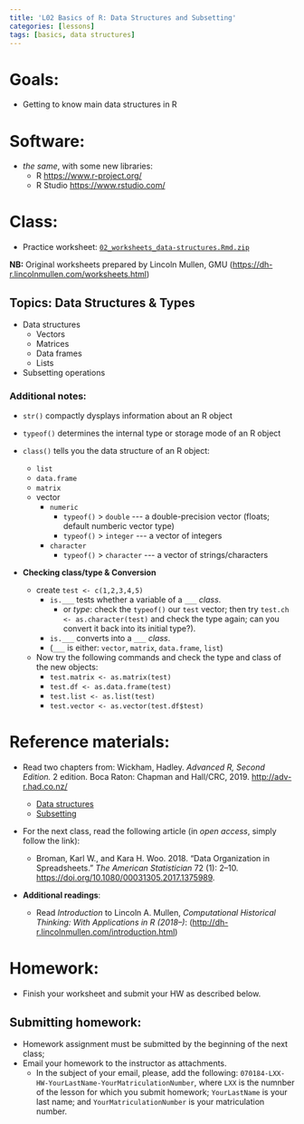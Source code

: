 ```yaml
---
title: 'L02 Basics of R: Data Structures and Subsetting'
categories: [lessons]
tags: [basics, data structures]
---
```


# Goals:

- Getting to know main data structures in R

# Software:

* *the same*, with some new libraries:
	* R <https://www.r-project.org/> 
	* R Studio <https://www.rstudio.com/>

# Class:

* Practice worksheet: [`02_worksheets_data-structures.Rmd.zip`](../../files/02_worksheets_data-structures.Rmd.zip)

**NB:** Original worksheets prepared by Lincoln Mullen, GMU (<https://dh-r.lincolnmullen.com/worksheets.html>)

## Topics: Data Structures & Types

- Data structures
	- Vectors
	- Matrices
	- Data frames
	- Lists
- Subsetting operations

### Additional notes:

- `str()` compactly dysplays information about an R object
- `typeof()` determines the internal type or storage mode of an R object
- `class()` tells you the data structure of an R object:
  - `list`
  - `data.frame`
  - `matrix`
  - vector
    - `numeric`
      - `typeof()` > `double` --- a double-precision vector (floats; default numberic vector type)
      - `typeof()` > `integer` --- a vector of integers
    - `character`
      - `typeof()` > `character` --- a vector of strings/characters
      
- **Checking class/type & Conversion**
  - create `test <- c(1,2,3,4,5)`
    - `is.___` tests whether a variable of a `___` *class*.
      - or *type*: check the `typeof()` our `test` vector; then try `test.ch <- as.character(test)` and check the type again; can you convert it back into its initial type?).
    - `is.___` converts into a `___` *class*.
    - (`___` is either: `vector`, `matrix`, `data.frame`, `list`)
  - Now try the following commands and check the type and class of the new objects:
    - `test.matrix <- as.matrix(test)`
    - `test.df <- as.data.frame(test)`
    - `test.list <- as.list(test)`
    - `test.vector <- as.vector(test.df$test)`


# Reference materials:

* Read two chapters from: Wickham, Hadley. *Advanced R, Second Edition.* 2 edition. Boca Raton: Chapman and Hall/CRC, 2019. <http://adv-r.had.co.nz/>
	* [Data structures](http://adv-r.had.co.nz/Data-structures.html)
	* [Subsetting](http://adv-r.had.co.nz/Subsetting.html)

* For the next class, read the following article (in *open access*, simply follow the link):
	* Broman, Karl W., and Kara H. Woo. 2018. “Data Organization in Spreadsheets.” *The American Statistician* 72 (1): 2–10. <https://doi.org/10.1080/00031305.2017.1375989>.
* **Additional readings**:
	* Read *Introduction* to Lincoln A. Mullen, *Computational Historical Thinking: With Applications in R (2018–)*: (<http://dh-r.lincolnmullen.com/introduction.html>)

# Homework:

* Finish your worksheet and submit your HW as described below.

## Submitting homework:

* Homework assignment must be submitted by the beginning of the next class;
* Email your homework to the instructor as attachments.
	*  In the subject of your email, please, add the following: `070184-LXX-HW-YourLastName-YourMatriculationNumber`, where `LXX` is the numnber of the lesson for which you submit homework; `YourLastName` is your last name; and `YourMatriculationNumber` is your matriculation number.